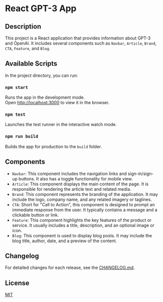 # React GPT-3 App

## Description

This project is a React application that provides information about GPT-3 and OpenAI. It includes several components such as `Navbar`, `Article`, `Brand`, `CTA`, `Feature`, and `Blog`.

## Available Scripts

In the project directory, you can run:

### `npm start`

Runs the app in the development mode.\
Open [http://localhost:3000](http://localhost:3000) to view it in the browser.

### `npm test`

Launches the test runner in the interactive watch mode.

### `npm run build`

Builds the app for production to the `build` folder.

## Components

- `Navbar`: This component includes the navigation links and sign-in/sign-up buttons. It also has a toggle functionality for mobile view.
- `Article`: This component displays the main content of the page. It is responsible for rendering the article text and related media.
- `Brand`: This component represents the branding of the application. It may include the logo, company name, and any related imagery or taglines.
- `CTA`: Short for "Call to Action", this component is designed to prompt an immediate response from the user. It typically contains a message and a clickable button or link.
- `Feature`: This component highlights the key features of the product or service. It usually includes a title, description, and an optional image or icon.
- `Blog`: This component is used to display blog posts. It may include the blog title, author, date, and a preview of the content.

## Changelog

For detailed changes for each release, see the [CHANGELOG.md](CHANGELOG.md).

## License

[MIT](LICENSE)